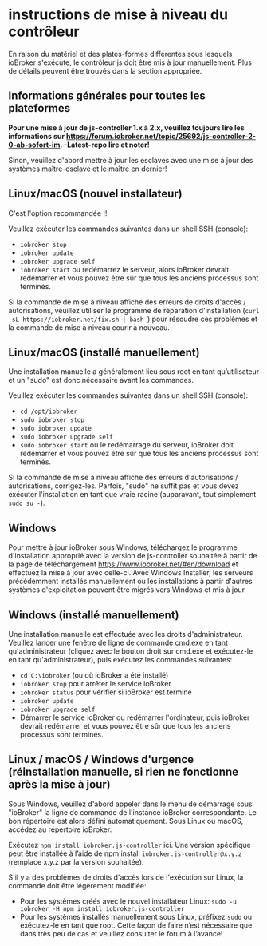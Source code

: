 # instructions de mise à niveau du contrôleur

En raison du matériel et des plates-formes différentes sous lesquels ioBroker s'exécute, le contrôleur js doit être mis à jour manuellement. Plus de détails peuvent être trouvés dans la section appropriée.

## Informations générales pour toutes les plateformes

**Pour une mise à jour de js-controller 1.x à 2.x, veuillez toujours lire les informations sur https://forum.iobroker.net/topic/25692/js-controller-2-0-ab-sofort-im. -Latest-repo lire et noter!**

Sinon, veuillez d'abord mettre à jour les esclaves avec une mise à jour des systèmes maître-esclave et le maître en dernier!

## Linux/macOS (nouvel installateur)
C'est l'option recommandée !!

Veuillez exécuter les commandes suivantes dans un shell SSH (console):
* `iobroker stop`
* `iobroker update`
* `iobroker upgrade self`
* `iobroker start` ou redémarrez le serveur, alors ioBroker devrait redémarrer et vous pouvez être sûr que tous les anciens processus sont terminés.

Si la commande de mise à niveau affiche des erreurs de droits d'accès / autorisations, veuillez utiliser le programme de réparation d'installation (`curl -sL https://iobroker.net/fix.sh | bash-`) pour résoudre ces problèmes et la commande de mise à niveau courir à nouveau.

## Linux/macOS (installé manuellement)

Une installation manuelle a généralement lieu sous root en tant qu’utilisateur et un "sudo" est donc nécessaire avant les commandes.

Veuillez exécuter les commandes suivantes dans un shell SSH (console):
* `cd /opt/iobroker`
* `sudo iobroker stop`
* `sudo iobroker update`
* `sudo iobroker upgrade self`
* `sudo iobroker start` ou le redémarrage du serveur, ioBroker doit redémarrer et vous pouvez être sûr que tous les anciens processus sont terminés.

Si la commande de mise à niveau affiche des erreurs d'autorisations / autorisations, corrigez-les. Parfois, "sudo" ne suffit pas et vous devez exécuter l'installation en tant que vraie racine (auparavant, tout simplement `sudo su -`).

## Windows

Pour mettre à jour ioBroker sous Windows, téléchargez le programme d'installation approprié avec la version de js-controller souhaitée à partir de la page de téléchargement https://www.iobroker.net/#en/download et effectuez la mise à jour avec celle-ci. Avec Windows Installer, les serveurs précédemment installés manuellement ou les installations à partir d'autres systèmes d'exploitation peuvent être migrés vers Windows et mis à jour.

## Windows (installé manuellement)

Une installation manuelle est effectuée avec les droits d'administrateur. Veuillez lancer une fenêtre de ligne de commande cmd.exe en tant qu'administrateur (cliquez avec le bouton droit sur cmd.exe et exécutez-le en tant qu'administrateur), puis exécutez les commandes suivantes:

* `cd C:\iobroker` (ou où ioBroker a été installé)
* `iobroker stop` pour arrêter le service ioBroker
* `iobroker status` pour vérifier si ioBroker est terminé
* `iobroker update`
* `iobroker upgrade self`
* Démarrer le service ioBroker ou redémarrer l'ordinateur, puis ioBroker devrait redémarrer et vous pouvez être sûr que tous les anciens processus sont terminés.

## Linux / macOS / Windows d'urgence (réinstallation manuelle, si rien ne fonctionne après la mise à jour)

Sous Windows, veuillez d'abord appeler dans le menu de démarrage sous "ioBroker" la ligne de commande de l'instance ioBroker correspondante. Le bon répertoire est alors défini automatiquement. Sous Linux ou macOS, accédez au répertoire ioBroker.

Exécutez `npm install iobroker.js-controller` ici. Une version spécifique peut être installée à l’aide de npm install `iobroker.js-controller@x.y.z` (remplace x.y.z par la version souhaitée).

S'il y a des problèmes de droits d'accès lors de l'exécution sur Linux, la commande doit être légèrement modifiée:

* Pour les systèmes créés avec le nouvel installateur Linux: `sudo -u iobroker -H npm install iobroker.js-controller`
* Pour les systèmes installés manuellement sous Linux, préfixez `sudo` ou exécutez-le en tant que root.
Cette façon de faire n’est nécessaire que dans très peu de cas et veuillez consulter le forum à l’avance!
